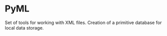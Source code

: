 # PyML
Set of tools for working with XML files. Creation of a primitive database for local data storage.
